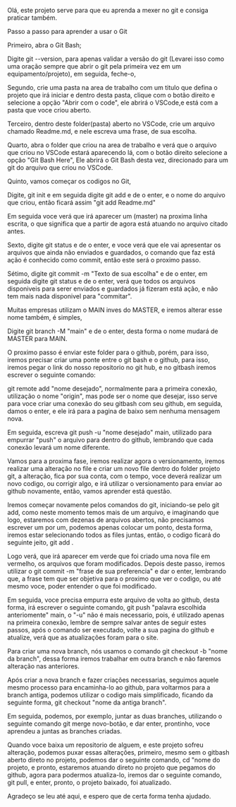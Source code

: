 Olá, este projeto serve para que eu aprenda a mexer no git e consiga praticar também.

Passo a passo para aprender a usar o Git

Primeiro, abra o Git Bash;

Digite git --version, para apenas validar a versão do git (Levarei isso como uma oração sempre que abrir o git pela primeira vez em um equipamento/projeto), em seguida, feche-o,

Segundo, crie uma pasta na area de trabalho com um titulo que defina o projeto que irá iniciar e dentro desta pasta, clique com o botão direito e selecione a opção "Abrir com o code", ele abrirá o VSCode,e está com a pasta que voce criou aberto.

Terceiro, dentro deste folder(pasta) aberto no VSCode, crie um arquivo chamado Readme.md, e nele escreva uma frase, de sua escolha.

Quarto, abra o folder que criou na area de trabalho e verá que o arquivo que criou no VSCode estará aparecendo lá, com o botão direito selecione a opção "Git Bash Here",
Ele abrirá o Git Bash desta vez, direcionado para um git do arquivo que criou no VSCode.

Quinto, vamos começar os codigos no Git,

Digite, git init e em seguida digite git add e de o enter, e o nome do arquivo que criou, então ficará assim "git add Readme.md"

Em seguida voce verá que irá aparecer um (master) na proxima linha escrita, o que significa que a partir de agora está atuando no arquivo citado antes.

Sexto, digite git status e de o enter, e voce verá que ele vai apresentar os arquivos que ainda não enviados e guardados, o comando que faz está ação é conhecido como commit, então este será o proximo passo.

Sétimo, digite git commit -m "Texto de sua escolha" e de o enter, em seguida digite git status e de o enter, verá que todos os arquivos disponiveis para serer enviados e guardados já fizeram está ação, e não tem mais nada disponivel para "commitar".

Muitas empresas utilizam o MAIN inves do MASTER, e iremos alterar esse nome também, é simples,

Digite git branch -M "main" e de o enter, desta forma o nome mudará de MASTER  para MAIN.

O proximo passo é enviar este folder para o github, porém, para isso, iremos precisar criar uma ponte entre o git bash e o github, para isso, iremos pegar o link do nosso repositorio no git hub, e no gitbash iremos escrever o seguinte comando:

git remote add "nome desejado", normalmente para a primeira conexão, utilização o nome "origin",  mas pode ser o nome que desejar, isso serve para voce criar uma conexão do seu gitbash com seu github, em seguida, damos o enter, e ele irá para a pagina de baixo sem nenhuma mensagem nova.

Em seguida, escreva git push -u "nome desejado" main, utilizado para empurrar "push" o arquivo para dentro do github, lembrando que cada conexão levará um nome diferente.

Vamos para a proxima fase, iremos realizar agora o versionamento, iremos realizar uma alteração no file e criar um novo file dentro do folder projeto git, a alteração, fica por sua conta, com o tempo, voce deverá realizar um novo codigo, ou corrigir algo, e irá utilizar o versionamento para enviar ao github novamente, então, vamos aprender está questão.

Iremos começar novamente pelos comandos do git, iniciando-se pelo git add, como neste momento temos mais de um arquivo, e imaginando que logo, estaremos com dezenas de arquivos abertos, não precisamos escrever um por um, podemos apenas colocar um ponto, desta forma, iremos estar selecionando todos as files juntas, então, o codigo ficará do seguinte jeito, git add .

Logo verá, que irá aparecer em verde que foi criado uma nova file em vermelho, os arquivos que foram modificados.
Depois deste passo, iremos utilizar o git commit -m "frase de sua preferencia" e dar o enter, lembrando que, a frase tem que ser objetiva para o proximo que ver o codigo, ou até mesmo voce, poder entender o que foi modificado.

Em seguida, voce precisa empurra este arquivo de volta ao github, desta forma, irá escrever o seguinte comando, git push "palavra escolhida anteriomente" main, o "-u" não é mais necessario, pois, é utilizado apenas na primeira conexão, lembre de sempre salvar antes de seguir estes passos, após o comando ser executado, volte a sua pagina do github e atualize, verá que as atualizações foram para o site.

Para criar uma nova branch, nós usamos o comando git checkout -b "nome da branch", dessa forma iremos trabalhar em outra branch e não faremos alteração nas anteriores.

Após criar a nova branch e fazer criações necessarias, seguimos aquele mesmo processo para encaminha-lo ao github, para voltarmos para a branch antiga, podemos utilizar o codigo mais simplificado, ficando da seguinte forma, git checkout "nome da antiga branch".

Em seguida, podemos, por exemplo, juntar as duas branches, utilizando o seguinte comando git merge novo-botão, e dar enter, prontinho, voce aprendeu a juntas as branches criadas.

Quando voce baixa um repositorio de alguem, e este projeto sofreu alteração, podemos puxar essas alterações, primeiro, mesmo sem o gitbash aberto direto no projeto, podemos dar o seguinte comando, cd "nome do projeto, e pronto, estaremos atuando direto no projeto que pegamos do github, agora para podermos atualiza-lo, iremos dar o seguinte comando, git pull, e enter, pronto, o projeto baixado, foi atualizado.

Agradeço se leu até aqui, e espero que de certa forma tenha ajudado.
